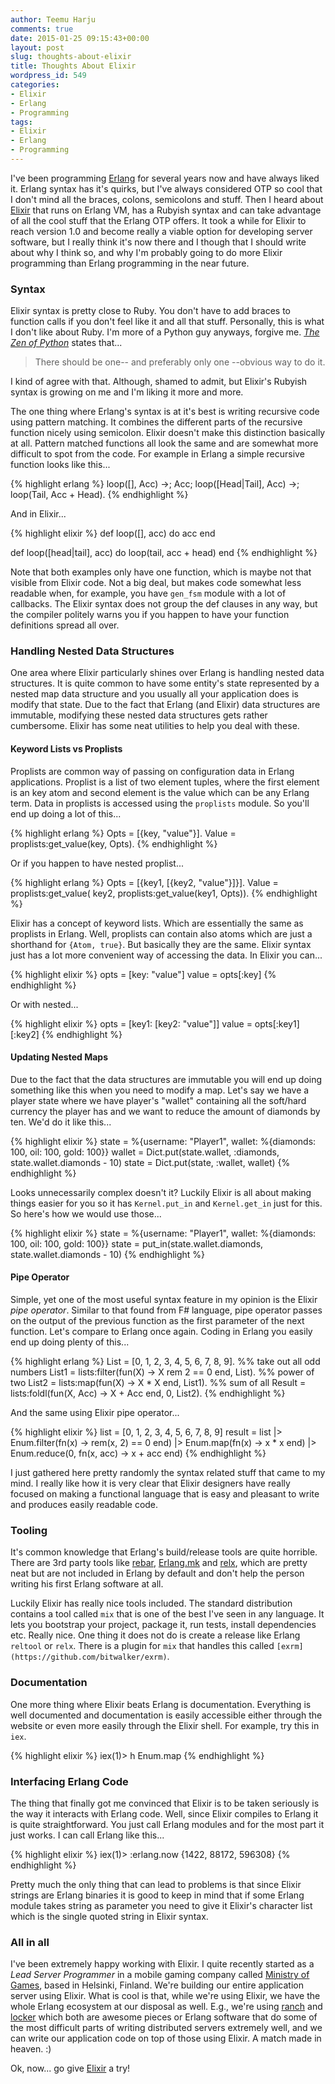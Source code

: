 ```yaml
---
author: Teemu Harju
comments: true
date: 2015-01-25 09:15:43+00:00
layout: post
slug: thoughts-about-elixir
title: Thoughts About Elixir
wordpress_id: 549
categories:
- Elixir
- Erlang
- Programming
tags:
- Elixir
- Erlang
- Programming
---
```


I've been programming [Erlang](http://www.erlang.org) for several years now and have always liked it. Erlang syntax has it's quirks, but I've always considered OTP so cool that I don't mind all the braces, colons, semicolons and stuff. Then I heard about [Elixir](http://elixir-lang.org) that runs on Erlang VM, has a Rubyish syntax and can take advantage of all the cool stuff that the Erlang OTP offers. It took a while for Elixir to reach version 1.0 and become really a viable option for developing server software, but I really think it's now there and I though that I should write about why I think so, and why I'm probably going to do more Elixir programming than Erlang programming in the near future.



### Syntax



Elixir syntax is pretty close to Ruby. You don't have to add braces to function calls if you don't feel like it and all that stuff. Personally, this is what I don't like about Ruby. I'm more of a Python guy anyways, forgive me. _[The Zen of Python](https://www.python.org/dev/peps/pep-0020/)_ states that...



<blockquote>There should be one-- and preferably only one --obvious way to do it.</blockquote>



I kind of agree with that. Although, shamed to admit, but Elixir's Rubyish syntax is growing on me and I'm liking it more and more.

The one thing where Erlang's syntax is at it's best is writing recursive code using pattern matching. It combines the different parts of the recursive function nicely using semicolon. Elixir doesn't make this distinction basically at all. Pattern matched functions all look the same and are somewhat more difficult to spot from the code. For example in Erlang a simple recursive function looks like this...

{% highlight erlang %}
loop([], Acc) ->;
  Acc;
loop([Head|Tail], Acc) ->;
  loop(Tail, Acc + Head).
{% endhighlight %}

And in Elixir...

{% highlight elixir %}
def loop([], acc) do
  acc
end

def loop([head|tail], acc) do
  loop(tail, acc + head)
end
{% endhighlight %}

Note that both examples only have one function, which is maybe not that visible from Elixir code. Not a big deal, but makes code somewhat less readable when, for example, you have `gen_fsm` module with a lot of callbacks. The Elixir syntax does not group the def clauses in any way, but the compiler politely warns you if you happen to have your function definitions spread all over.



### Handling Nested Data Structures



One area where Elixir particularly shines over Erlang is handling nested data structures. It is quite common to have some entity's state represented by a nested map data structure and you usually all your application does is modify that state. Due to the fact that Erlang (and Elixir) data structures are immutable, modifying these nested data structures gets rather cumbersome. Elixir has some neat utilities to help you deal with these.



#### Keyword Lists vs Proplists



Proplists are common way of passing on configuration data in Erlang applications. Proplist is a list of two element tuples, where the first element is an key atom and second element is the value which can be any Erlang term. Data in proplists is accessed using the `proplists` module. So you'll end up doing a lot of this...

{% highlight erlang %}
Opts = [{key, "value"}].
Value = proplists:get_value(key, Opts).
{% endhighlight %}

Or if you happen to have nested proplist...

{% highlight erlang %}
Opts = [{key1, [{key2, "value"}]}].
Value = proplists:get_value(
                    key2,
                    proplists:get_value(key1, Opts)).
{% endhighlight %}

Elixir has a concept of keyword lists. Which are essentially the same as proplists in Erlang. Well, proplists can contain also atoms which are just a shorthand for `{Atom, true}`. But basically they are the same. Elixir syntax just has a lot more convenient way of accessing the data. In Elixir you can...

{% highlight elixir %}
opts = [key: "value"]
value = opts[:key]
{% endhighlight %}

Or with nested...

{% highlight elixir %}
opts = [key1: [key2: "value"]]
value = opts[:key1][:key2]
{% endhighlight %}



#### Updating Nested Maps



Due to the fact that the data structures are immutable you will end up doing something like this when you need to modify a map. Let's say we have a player state where we have player's "wallet" containing all the soft/hard currency the player has and we want to reduce the amount of diamonds by ten. We'd do it like this...

{% highlight elixir %}
state = %{username: "Player1", wallet: %{diamonds: 100, oil: 100, gold: 100}}
wallet = Dict.put(state.wallet, :diamonds, state.wallet.diamonds - 10)
state = Dict.put(state, :wallet, wallet)
{% endhighlight %}

Looks unnecessarily complex doesn't it? Luckily Elixir is all about making things easier for you so it has `Kernel.put_in` and `Kernel.get_in` just for this. So here's how we would use those...

{% highlight elixir %}
state = %{username: "Player1", wallet: %{diamonds: 100, oil: 100, gold: 100}}
state = put_in(state.wallet.diamonds, state.wallet.diamonds - 10)
{% endhighlight %}



#### Pipe Operator



Simple, yet one of the most useful syntax feature in my opinion is the Elixir _pipe operator_. Similar to that found from F# language, pipe operator passes on the output of the previous function as the first parameter of the next function. Let's compare to Erlang once again. Coding in Erlang you easily end up doing plenty of this...

{% highlight erlang %}
List = [0, 1, 2, 3, 4, 5, 6, 7, 8, 9].
%% take out all odd numbers
List1 = lists:filter(fun(X) -> X rem 2 == 0 end, List).
%% power of two
List2 = lists:map(fun(X) -> X * X end, List1).
%% sum of all
Result = lists:foldl(fun(X, Acc) -> X + Acc end, 0, List2).
{% endhighlight %}

And the same using Elixir pipe operator...

{% highlight elixir %}
list = [0, 1, 2, 3, 4, 5, 6, 7, 8, 9]
result = list
|> Enum.filter(fn(x) -> rem(x, 2) == 0 end)
|> Enum.map(fn(x) -> x * x end)
|> Enum.reduce(0, fn(x, acc) -> x + acc end)
{% endhighlight %}

I just gathered here pretty randomly the syntax related stuff that came to my mind. I really like how it is very clear that Elixir designers have really focused on making a functional language that is easy and pleasant to write and produces easily readable code.



### Tooling



It's common knowledge that Erlang's build/release tools are quite horrible. There are 3rd party tools like [rebar](https://github.com/basho/rebar), [Erlang.mk](https://github.com/ninenines/erlang.mk) and [relx](https://github.com/erlware/relx), which are pretty neat but are not included in Erlang by default and don't help the person writing his first Erlang software at all.

Luckily Elixir has really nice tools included. The standard distribution contains a tool called `mix` that is one of the best I've seen in any language. It lets you bootstrap your project, package it, run tests, install dependencies etc. Really nice. One thing it does not do is create a release like Erlang `reltool` or `relx`. There is a plugin for `mix` that handles this called `[exrm](https://github.com/bitwalker/exrm)`.



### Documentation



One more thing where Elixir beats Erlang is documentation. Everything is well documented and documentation is easily accessible either through the website or even more easily through the Elixir shell. For example, try this in `iex`.

{% highlight elixir %}
iex(1)> h Enum.map
{% endhighlight %}



### Interfacing Erlang Code



The thing that finally got me convinced that Elixir is to be taken seriously is the way it interacts with Erlang code. Well, since Elixir compiles to Erlang it is quite straightforward. You just call Erlang modules and for the most part it just works. I can call Erlang like this...

{% highlight elixir %}
iex(1)> :erlang.now
{1422, 88172, 596308}
{% endhighlight %}

Pretty much the only thing that can lead to problems is that since Elixir strings are Erlang binaries it is good to keep in mind that if some Erlang module takes string as parameter you need to give it Elixir's character list which is the single quoted string in Elixir syntax.



### All in all



I've been extremely happy working with Elixir. I quite recently started as a _Lead Server Programmer_ in a mobile gaming company called [Ministry of Games](http://ministryofgames.io), based in Helsinki, Finland. We're  building our entire application server using Elixir. What is cool is that, while we're using Elixir, we have the whole Erlang ecosystem at our disposal as well. E.g., we're using [ranch](https://github.com/ninenines/ranch) and [locker](https://github.com/wooga/locker) which both are awesome pieces or Erlang software that do some of the most difficult parts of writing distributed servers extremely well, and we can write our application code on top of those using Elixir. A match made in heaven. :)

Ok, now... go give [Elixir](http://elixir-lang.org) a try!
